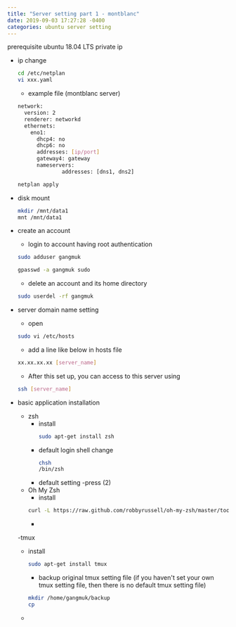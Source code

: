 ```yaml
---
title: "Server setting part 1 - montblanc"
date: 2019-09-03 17:27:28 -0400
categories: ubuntu server setting
---
```


prerequisite
  ubuntu 18.04 LTS
  private ip
  
- ip change
  ```bash
  cd /etc/netplan
  vi xxx.yaml
  ```
  
  - example file (montblanc server)
  ```bash
  network:
    version: 2
    renderer: networkd
    ethernets:
      eno1:
        dhcp4: no
        dhcp6: no
        addresses: [ip/port]
        gateway4: gateway
        nameservers:
                addresses: [dns1, dns2]
    ```
  ```bash
  netplan apply
  ```
- disk mount
  ```bash
  mkdir /mnt/data1
  mnt /mnt/data1
  ```
- create an account
  - login to account having root authentication
  ```bash
  sudo adduser gangmuk
  ```
  ```bash
  gpasswd -a gangmuk sudo
  ```
  - delete an account and its home directory
  ```bash
  sudo userdel -rf gangmuk
  ```
  
- server domain name setting
  - open
  ```bash
  sudo vi /etc/hosts
  ```
  - add a line like below in hosts file
  ```bash
  xx.xx.xx.xx [server_name]
  ```
  - After this set up, you can access to this server using
  ```bash
  ssh [server_name]
  ```

- basic application installation
  - zsh
    - install
      ```bash
      sudo apt-get install zsh
      ```
    - default login shell change
      ```bash
      chsh
      /bin/zsh
      ```
    - default setting
      -press (2)
  - Oh My Zsh 
    - install
    ```bash
    curl -L https://raw.github.com/robbyrussell/oh-my-zsh/master/tools/install.sh | sh
    ```
    - 
    
  -tmux
    - install
      ```bash
      sudo apt-get install tmux
      ``` 
      - backup original tmux setting file 
      (if you haven't set your own tmux setting file, then there is no default tmux setting file)
      ```bash
      mkdir /home/gangmuk/backup
      cp 
      ```
  - 
    
    
    
    
    
    
    
    
